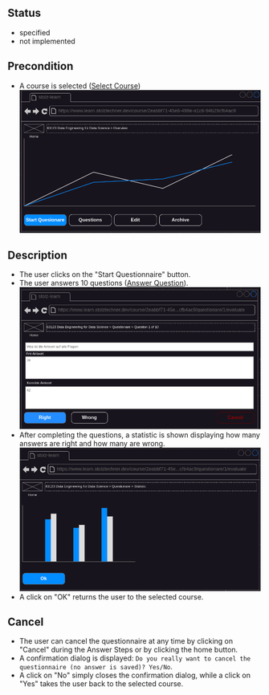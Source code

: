 ## Status
- specified
- not implemented

## Precondition
- A course is selected ([Select Course](./course-select.md))
![Selected Course](../mockups/course-selected.png)

## Description
- The user clicks on the "Start Questionnaire" button.
- The user answers 10 questions ([Answer Question](./question-answer.md)).
![Question](../mockups/questionare-submit.png)
- After completing the questions, a statistic is shown displaying how many answers are right and how many are wrong.
![Questionnaire Statistic](../mockups/questionare-statistics.png)
- A click on "OK" returns the user to the selected course.

## Cancel
- The user can cancel the questionnaire at any time by clicking on "Cancel" during the Answer Steps or by clicking the home button.
- A confirmation dialog is displayed: `Do you really want to cancel the questionnaire (no answer is saved)? Yes/No`.
- A click on "No" simply closes the confirmation dialog, while a click on "Yes" takes the user back to the selected course.
